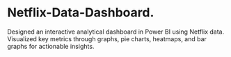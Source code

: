 # Netflix-Data-Dashboard.

Designed an interactive analytical dashboard in Power BI using Netflix data.
Visualized key metrics through graphs, pie charts, heatmaps, and bar graphs for actionable insights. 
